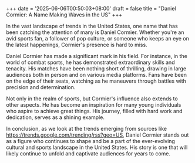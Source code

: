 +++
date = '2025-06-06T00:50:03+08:00'
draft = false
title = "Daniel Cormier: A Name Making Waves in the US"
+++

In the vast landscape of trends in the United States, one name that has been catching the attention of many is Daniel Cormier. Whether you're an avid sports fan, a follower of pop culture, or someone who keeps an eye on the latest happenings, Cormier's presence is hard to miss.

Daniel Cormier has made a significant mark in his field. For instance, in the world of combat sports, he has demonstrated extraordinary skills and tenacity. His matches have been nothing short of thrilling, drawing in large audiences both in person and on various media platforms. Fans have been on the edge of their seats, watching as he maneuvers through battles with precision and determination.

Not only in the realm of sports, but Cormier's influence also extends to other aspects. He has become an inspiration for many young individuals who aspire to achieve great things. His journey, filled with hard work and dedication, serves as a shining example.

In conclusion, as we look at the trends emerging from sources like https://trends.google.com/trending/rss?geo=US, Daniel Cormier stands out as a figure who continues to shape and be a part of the ever-evolving cultural and sports landscape in the United States. His story is one that will likely continue to unfold and captivate audiences for years to come.